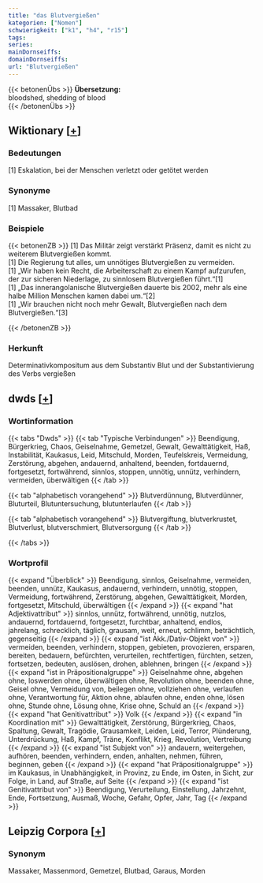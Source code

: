 ```yaml
---
title: "das Blutvergießen"
kategorien: ["Nomen"]
schwierigkeit: ["k1", "h4", "r15"]
tags:
series:
mainDornseiffs:
domainDornseiffs:
url: "Blutvergießen"
---
```


{{< betonenÜbs >}}
**Übersetzung:**  
bloodshed, shedding of blood  
{{< /betonenÜbs >}}

## Wiktionary [[+](https://de.wiktionary.org/wiki/Blutvergießen)]

### Bedeutungen
[1] Eskalation, bei der Menschen verletzt oder getötet werden  

### Synonyme
[1] Massaker, Blutbad  

### Beispiele
{{< betonenZB >}}
[1] Das Militär zeigt verstärkt Präsenz, damit es nicht zu weiterem Blutvergießen kommt.  
[1] Die Regierung tut alles, um unnötiges Blutvergießen zu vermeiden.  
[1] „Wir haben kein Recht, die Arbeiterschaft zu einem Kampf aufzurufen, der zur sicheren Niederlage, zu sinnlosem Blutvergießen führt.“[1]  
[1] „Das innerangolanische Blutvergießen dauerte bis 2002, mehr als eine halbe Million Menschen kamen dabei um.“[2]  
[1] „Wir brauchen nicht noch mehr Gewalt, Blutvergießen nach dem Blutvergießen.“[3]  

{{< /betonenZB >}}
### Herkunft
Determinativkompositum aus dem Substantiv Blut und der Substantivierung des Verbs vergießen  



## dwds [[+](https://www.dwds.de/wb/Blutvergießen)]

### Wortinformation
{{< tabs "Dwds" >}}
{{< tab "Typische Verbindungen" >}}
Beendigung, Bürgerkrieg, Chaos, Geiselnahme, Gemetzel, Gewalt, Gewalttätigkeit, Haß, Instabilität, Kaukasus, Leid, Mitschuld, Morden, Teufelskreis, Vermeidung, Zerstörung, abgehen, andauernd, anhaltend, beenden, fortdauernd, fortgesetzt, fortwährend, sinnlos, stoppen, unnötig, unnütz, verhindern, vermeiden, überwältigen
{{< /tab >}}

{{< tab "alphabetisch vorangehend" >}}
Blutverdünnung, Blutverdünner, Bluturteil, Blutuntersuchung, blutunterlaufen
{{< /tab >}}

{{< tab "alphabetisch vorangehend" >}}
Blutvergiftung, blutverkrustet, Blutverlust, blutverschmiert, Blutversorgung
{{< /tab >}}

{{< /tabs >}}

### Wortprofil
{{< expand "Überblick" >}} Beendigung, sinnlos, Geiselnahme, vermeiden, beenden, unnütz, Kaukasus, andauernd, verhindern, unnötig, stoppen, Vermeidung, fortwährend, Zerstörung, abgehen, Gewalttätigkeit, Morden, fortgesetzt, Mitschuld, überwältigen {{< /expand >}}
{{< expand "hat Adjektivattribut" >}} sinnlos, unnütz, fortwährend, unnötig, nutzlos, andauernd, fortdauernd, fortgesetzt, furchtbar, anhaltend, endlos, jahrelang, schrecklich, täglich, grausam, weit, erneut, schlimm, beträchtlich, gegenseitig {{< /expand >}}
{{< expand "ist Akk./Dativ-Objekt von" >}} vermeiden, beenden, verhindern, stoppen, gebieten, provozieren, ersparen, bereiten, bedauern, befürchten, verurteilen, rechtfertigen, fürchten, setzen, fortsetzen, bedeuten, auslösen, drohen, ablehnen, bringen {{< /expand >}}
{{< expand "ist in Präpositionalgruppe" >}} Geiselnahme ohne, abgehen ohne, loswerden ohne, überwältigen ohne, Revolution ohne, beenden ohne, Geisel ohne, Vermeidung von, beilegen ohne, vollziehen ohne, verlaufen ohne, Verantwortung für, Aktion ohne, ablaufen ohne, enden ohne, lösen ohne, Stunde ohne, Lösung ohne, Krise ohne, Schuld an {{< /expand >}}
{{< expand "hat Genitivattribut" >}} Volk {{< /expand >}}
{{< expand "in Koordination mit" >}} Gewalttätigkeit, Zerstörung, Bürgerkrieg, Chaos, Spaltung, Gewalt, Tragödie, Grausamkeit, Leiden, Leid, Terror, Plünderung, Unterdrückung, Haß, Kampf, Träne, Konflikt, Krieg, Revolution, Vertreibung {{< /expand >}}
{{< expand "ist Subjekt von" >}} andauern, weitergehen, aufhören, beenden, verhindern, enden, anhalten, nehmen, führen, beginnen, geben {{< /expand >}}
{{< expand "hat Präpositionalgruppe" >}} im Kaukasus, in Unabhängigkeit, in Provinz, zu Ende, im Osten, in Sicht, zur Folge, in Land, auf Straße, auf Seite {{< /expand >}}
{{< expand "ist Genitivattribut von" >}} Beendigung, Verurteilung, Einstellung, Jahrzehnt, Ende, Fortsetzung, Ausmaß, Woche, Gefahr, Opfer, Jahr, Tag {{< /expand >}}

## Leipzig Corpora [[+](https://corpora.uni-leipzig.de/en/res?word=Blutvergießen&corpusId=deu_newscrawl-public_2018)]


### Synonym
Massaker, Massenmord, Gemetzel, Blutbad, Garaus, Morden

